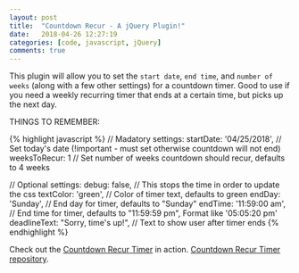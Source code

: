 ```yaml
---
layout: post
title:  "Countdown Recur - A jQuery Plugin!"
date:   2018-04-26 12:27:19
categories: [code, javascript, jQuery]
comments: true
---
```

This plugin will allow you to set the `start date`, `end time`, and `number of weeks` (along with a few other settings) for a countdown timer. Good to use if you need a weekly recurring timer that ends at a certain time, but picks up the next day.


<!--more-->

THINGS TO REMEMBER:

{% highlight javascript %}
// Madatory settings:
	startDate: '04/25/2018',              // Set today's date (!important - must set otherwise countdown will not end)
	weeksToRecur: 1                       // Set number of weeks countdown should recur, defaults to 4 weeks

// Optional settings:
	debug: false,                         // This stops the time in order to update the css
	textColor: 'green',                   // Color of timer text, defaults to green
	endDay: 'Sunday',                     // End day for timer, defaults to "Sunday"
	endTime: '11:59:00 am',               // End time for timer, defaults to "11:59:59 pm", Format like '05:05:20 pm'
	deadlineText: "Sorry, time's up!",    // Text to show user after timer ends
{% endhighlight %}

Check out the [Countdown Recur Timer][jekyll] in action.
[Countdown Recur Timer repository][jekyll-gh].

[jekyll]:      http://jekyllrb.com
[jekyll-gh]:   https://github.com/jekyll/jekyll

